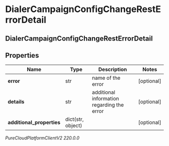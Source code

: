 # DialerCampaignConfigChangeRestErrorDetail

## DialerCampaignConfigChangeRestErrorDetail

## Properties

|Name | Type | Description | Notes|
|------------ | ------------- | ------------- | -------------|
| **error** | str | name of the error | [optional] |
| **details** | str | additional information regarding the error | [optional] |
| **additional_properties** | dict(str, object) |  | [optional] |



_PureCloudPlatformClientV2 220.0.0_
